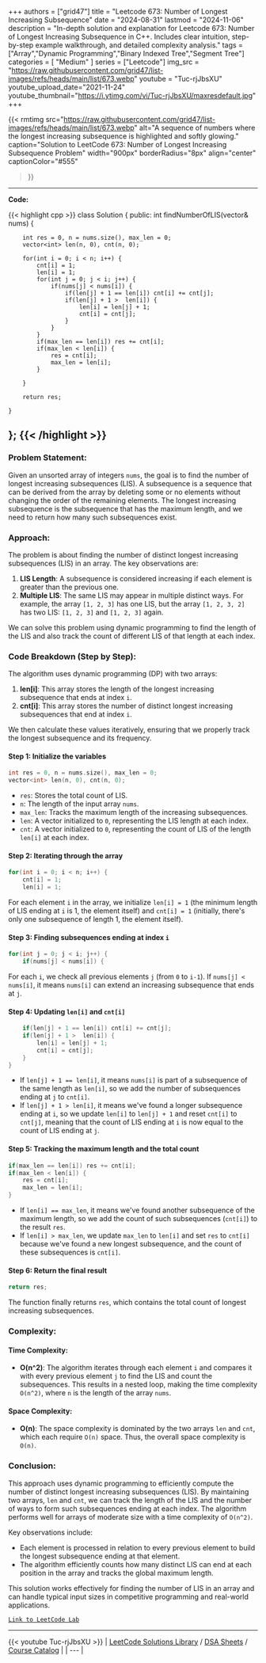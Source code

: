 
+++
authors = ["grid47"]
title = "Leetcode 673: Number of Longest Increasing Subsequence"
date = "2024-08-31"
lastmod = "2024-11-06"
description = "In-depth solution and explanation for Leetcode 673: Number of Longest Increasing Subsequence in C++. Includes clear intuition, step-by-step example walkthrough, and detailed complexity analysis."
tags = ["Array","Dynamic Programming","Binary Indexed Tree","Segment Tree"]
categories = [
    "Medium"
]
series = ["Leetcode"]
img_src = "https://raw.githubusercontent.com/grid47/list-images/refs/heads/main/list/673.webp"
youtube = "Tuc-rjJbsXU"
youtube_upload_date="2021-11-24"
youtube_thumbnail="https://i.ytimg.com/vi/Tuc-rjJbsXU/maxresdefault.jpg"
+++


{{< rmtimg 
    src="https://raw.githubusercontent.com/grid47/list-images/refs/heads/main/list/673.webp" 
    alt="A sequence of numbers where the longest increasing subsequence is highlighted and softly glowing."
    caption="Solution to LeetCode 673: Number of Longest Increasing Subsequence Problem"
    width="900px"
    borderRadius="8px"
    align="center" 
    captionColor="#555"
>}}
---
**Code:**

{{< highlight cpp >}}
class Solution {
public:
    int findNumberOfLIS(vector<int>& nums) {
        
        int res = 0, n = nums.size(), max_len = 0;
        vector<int> len(n, 0), cnt(n, 0);
        
        for(int i = 0; i < n; i++) {
            cnt[i] = 1;
            len[i] = 1;
            for(int j = 0; j < i; j++) {
                if(nums[j] < nums[i]) {
                    if(len[j] + 1 == len[i]) cnt[i] += cnt[j];
                    if(len[j] + 1 >  len[i]) {
                        len[i] = len[j] + 1;
                        cnt[i] = cnt[j];
                    }
                }   
            }
            if(max_len == len[i]) res += cnt[i];
            if(max_len < len[i]) {
                res = cnt[i];
                max_len = len[i];
            }
            
        }
        
        return res;
        
    }
};
{{< /highlight >}}
---

### Problem Statement:

Given an unsorted array of integers `nums`, the goal is to find the number of longest increasing subsequences (LIS). A subsequence is a sequence that can be derived from the array by deleting some or no elements without changing the order of the remaining elements. The longest increasing subsequence is the subsequence that has the maximum length, and we need to return how many such subsequences exist.

### Approach:

The problem is about finding the number of distinct longest increasing subsequences (LIS) in an array. The key observations are:
1. **LIS Length**: A subsequence is considered increasing if each element is greater than the previous one.
2. **Multiple LIS**: The same LIS may appear in multiple distinct ways. For example, the array `[1, 2, 3]` has one LIS, but the array `[1, 2, 3, 2]` has two LIS: `[1, 2, 3]` and `[1, 2, 3]` again.

We can solve this problem using dynamic programming to find the length of the LIS and also track the count of different LIS of that length at each index.

### Code Breakdown (Step by Step):

The algorithm uses dynamic programming (DP) with two arrays:
1. **len[i]**: This array stores the length of the longest increasing subsequence that ends at index `i`.
2. **cnt[i]**: This array stores the number of distinct longest increasing subsequences that end at index `i`.

We then calculate these values iteratively, ensuring that we properly track the longest subsequence and its frequency.

#### Step 1: Initialize the variables
```cpp
int res = 0, n = nums.size(), max_len = 0;
vector<int> len(n, 0), cnt(n, 0);
```
- `res`: Stores the total count of LIS.
- `n`: The length of the input array `nums`.
- `max_len`: Tracks the maximum length of the increasing subsequences.
- `len`: A vector initialized to `0`, representing the LIS length at each index.
- `cnt`: A vector initialized to `0`, representing the count of LIS of the length `len[i]` at each index.

#### Step 2: Iterating through the array
```cpp
for(int i = 0; i < n; i++) {
    cnt[i] = 1;
    len[i] = 1;
```
For each element `i` in the array, we initialize `len[i] = 1` (the minimum length of LIS ending at `i` is 1, the element itself) and `cnt[i] = 1` (initially, there's only one subsequence of length 1, the element itself).

#### Step 3: Finding subsequences ending at index `i`
```cpp
for(int j = 0; j < i; j++) {
    if(nums[j] < nums[i]) {
```
For each `i`, we check all previous elements `j` (from `0` to `i-1`). If `nums[j] < nums[i]`, it means `nums[i]` can extend an increasing subsequence that ends at `j`.

#### Step 4: Updating `len[i]` and `cnt[i]`
```cpp
    if(len[j] + 1 == len[i]) cnt[i] += cnt[j];
    if(len[j] + 1 >  len[i]) {
        len[i] = len[j] + 1;
        cnt[i] = cnt[j];
    }
}
```
- If `len[j] + 1 == len[i]`, it means `nums[i]` is part of a subsequence of the same length as `len[i]`, so we add the number of subsequences ending at `j` to `cnt[i]`.
- If `len[j] + 1 > len[i]`, it means we've found a longer subsequence ending at `i`, so we update `len[i]` to `len[j] + 1` and reset `cnt[i]` to `cnt[j]`, meaning that the count of LIS ending at `i` is now equal to the count of LIS ending at `j`.

#### Step 5: Tracking the maximum length and the total count
```cpp
if(max_len == len[i]) res += cnt[i];
if(max_len < len[i]) {
    res = cnt[i];
    max_len = len[i];
}
```
- If `len[i] == max_len`, it means we've found another subsequence of the maximum length, so we add the count of such subsequences (`cnt[i]`) to the result `res`.
- If `len[i] > max_len`, we update `max_len` to `len[i]` and set `res` to `cnt[i]` because we've found a new longest subsequence, and the count of these subsequences is `cnt[i]`.

#### Step 6: Return the final result
```cpp
return res;
```
The function finally returns `res`, which contains the total count of longest increasing subsequences.

### Complexity:

#### Time Complexity:
- **O(n^2)**: The algorithm iterates through each element `i` and compares it with every previous element `j` to find the LIS and count the subsequences. This results in a nested loop, making the time complexity `O(n^2)`, where `n` is the length of the array `nums`.

#### Space Complexity:
- **O(n)**: The space complexity is dominated by the two arrays `len` and `cnt`, which each require `O(n)` space. Thus, the overall space complexity is `O(n)`.

### Conclusion:

This approach uses dynamic programming to efficiently compute the number of distinct longest increasing subsequences (LIS). By maintaining two arrays, `len` and `cnt`, we can track the length of the LIS and the number of ways to form such subsequences ending at each index. The algorithm performs well for arrays of moderate size with a time complexity of `O(n^2)`.

Key observations include:
- Each element is processed in relation to every previous element to build the longest subsequence ending at that element.
- The algorithm efficiently counts how many distinct LIS can end at each position in the array and tracks the global maximum length.

This solution works effectively for finding the number of LIS in an array and can handle typical input sizes in competitive programming and real-world applications.

[`Link to LeetCode Lab`](https://leetcode.com/problems/number-of-longest-increasing-subsequence/description/)

---
{{< youtube Tuc-rjJbsXU >}}
| [LeetCode Solutions Library](https://grid47.xyz/leetcode/) / [DSA Sheets](https://grid47.xyz/sheets/) / [Course Catalog](https://grid47.xyz/courses/) |
| --- |
